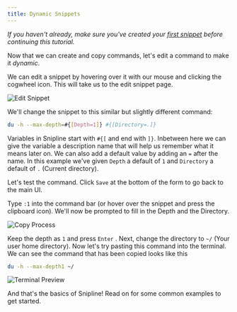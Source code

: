 ```yaml
---
title: Dynamic Snippets
---
```


*If you haven't already, make sure you've created your [first snippet](/desktop/basics/02-first-snippet) before continuing this tutorial.*

Now that we can create and copy commands, let's edit a command to make it *dynamic*.

We can edit a snippet by hovering over it with our mouse and clicking the cogwheel icon. This will take us to the edit snippet page.

![Edit Snippet](/images/snipline/edit-snippet.png)

We'll change the snippet to this similar but slightly different command:

~~~bash
du -h --max-depth=#{[Depth=1]} #{[Directory=.]}
~~~

Variables in Snipline start with `#{[` and end with `]}`. Inbetween here we can give the variable a description name that will help us remember what it means later on. We can also add a default value by adding an `=` after the name. In this example we've given `Depth` a default of `1` and `Directory` a default of `.` (Current directory).

Let's test the command. Click `Save` at the bottom of the form to go back to the main UI.

Type `:1` into the command bar (or hover over the  snippet and press the clipboard icon). We'll now be prompted to fill in the Depth and the Directory. 


![Copy Process](/images/snipline/copy-process.png)

Keep the depth as `1` and press `Enter` . Next, change the directory to `~/` (Your user home directory). Now let's try pasting this command into the terminal. We can see the command that has been copied looks like this

~~~bash
du -h --max-depth1 ~/
~~~

![Terminal Preview](/images/snipline/terminal-paste.png)

And that's the basics of Snipline! Read on for some common examples to get started.
